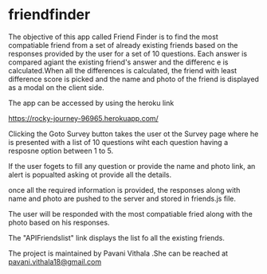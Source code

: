 # friendfinder
The objective of this app called Friend Finder is to find the most compatiable friend from a set of already existing friends based on the responses provided by the user for a set of 10 questions. Each answer is compared agiant the existing friend's answer and the differenc e is calculated.When all the differences is calculated, the friend with least difference score is picked and the name and photo of the friend is displayed as a modal on the client side.


The app can be accessed by using the heroku link

https://rocky-journey-96965.herokuapp.com/

Clicking the Goto Survey button takes the user ot the Survey page where he is presented with a list of 10 questions wiht each question having a resposne option between 1 to 5. 

If the user fogets to fill any question or provide the name and photo link, an alert is popualted asking ot provide all the details.

once all the required information is provided, the responses along with name and photo are pushed to the server and stored in friends.js file.

The user will be responded with the most compatiable fried along with the photo based on his responses.


The "APIFriendslist" link displays the list fo all the existing friends.

The project is maintained by Pavani Vithala .She can be reached at pavani.vithala18@gmail.com
